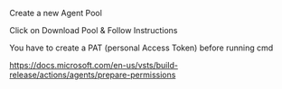Create a new Agent Pool

Click on Download Pool & Follow Instructions

You have to create a PAT (personal Access Token) before running cmd

https://docs.microsoft.com/en-us/vsts/build-release/actions/agents/prepare-permissions
